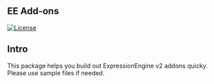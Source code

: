 ## EE Add-ons

[![License](https://poser.pugx.org/laravel/lumen-framework/license.svg)](https://packagist.org/packages/laravel/lumen-framework)


## Intro

This package helps you build out ExpressionEngine v2 addons quicky. Please use sample files if needed.


